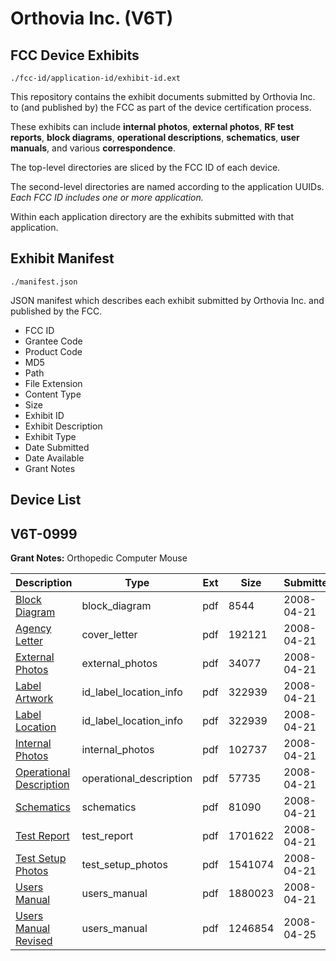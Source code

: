 # Orthovia Inc. (V6T)
## FCC Device Exhibits

```
./fcc-id/application-id/exhibit-id.ext
```

This repository contains the exhibit documents submitted by Orthovia Inc. to (and published by) the FCC as part of the device certification process.

These exhibits can include **internal photos**, **external photos**, **RF test reports**, **block diagrams**, **operational descriptions**, **schematics**, **user manuals**, and various **correspondence**.

The top-level directories are sliced by the FCC ID of each device.

The second-level directories are named according to the application UUIDs. *Each FCC ID includes one or more application.*

Within each application directory are the exhibits submitted with that application. 

## Exhibit Manifest

```
./manifest.json
```

JSON manifest which describes each exhibit submitted by Orthovia Inc. and published by the FCC.

- FCC ID
- Grantee Code
- Product Code
- MD5
- Path
- File Extension
- Content Type
- Size
- Exhibit ID
- Exhibit Description
- Exhibit Type
- Date Submitted
- Date Available
- Grant Notes

## Device List
## V6T-0999
**Grant Notes:** Orthopedic Computer Mouse

| Description | Type | Ext | Size | Submitted | Available |
| ----------- | ---- | --- | ---- | --------- | --------- |
| [Block Diagram](V6T-0999/f8ba28b137292a2176e83ec5ad47b611/931098.pdf) | block_diagram | pdf | 8544 | 2008-04-21 | 2008-04-21 |
| [Agency Letter](V6T-0999/f8ba28b137292a2176e83ec5ad47b611/931094.pdf) | cover_letter | pdf | 192121 | 2008-04-21 | 2008-04-21 |
| [External Photos](V6T-0999/f8ba28b137292a2176e83ec5ad47b611/931097.pdf) | external_photos | pdf | 34077 | 2008-04-21 | 2008-04-21 |
| [Label Artwork](V6T-0999/f8ba28b137292a2176e83ec5ad47b611/931100.pdf) | id_label_location_info | pdf | 322939 | 2008-04-21 | 2008-04-21 |
| [Label Location](V6T-0999/f8ba28b137292a2176e83ec5ad47b611/931100.pdf) | id_label_location_info | pdf | 322939 | 2008-04-21 | 2008-04-21 |
| [Internal Photos](V6T-0999/f8ba28b137292a2176e83ec5ad47b611/931096.pdf) | internal_photos | pdf | 102737 | 2008-04-21 | 2008-04-21 |
| [Operational Description](V6T-0999/f8ba28b137292a2176e83ec5ad47b611/931102.pdf) | operational_description | pdf | 57735 | 2008-04-21 | 2008-04-21 |
| [Schematics](V6T-0999/f8ba28b137292a2176e83ec5ad47b611/931099.pdf) | schematics | pdf | 81090 | 2008-04-21 | 2008-04-21 |
| [Test Report](V6T-0999/f8ba28b137292a2176e83ec5ad47b611/931095.pdf) | test_report | pdf | 1701622 | 2008-04-21 | 2008-04-21 |
| [Test Setup Photos](V6T-0999/f8ba28b137292a2176e83ec5ad47b611/931104.pdf) | test_setup_photos | pdf | 1541074 | 2008-04-21 | 2008-04-21 |
| [Users Manual](V6T-0999/f8ba28b137292a2176e83ec5ad47b611/931103.pdf) | users_manual | pdf | 1880023 | 2008-04-21 | 2008-04-21 |
| [Users Manual Revised](V6T-0999/f8ba28b137292a2176e83ec5ad47b611/933524.pdf) | users_manual | pdf | 1246854 | 2008-04-25 | 2008-04-21 |
